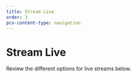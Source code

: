 ```yaml
---
title: Stream Live
order: 3
pcx-content-type: navigation
---
```


# Stream Live

Review the different options for live streams below.

<DirectoryListing path="/how-to/stream-live"/>
